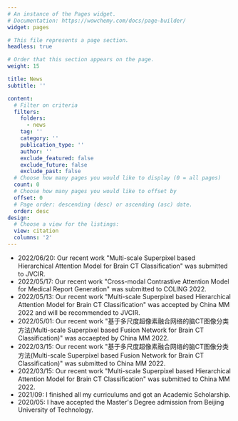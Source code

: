 ```yaml
---
# An instance of the Pages widget.
# Documentation: https://wowchemy.com/docs/page-builder/
widget: pages

# This file represents a page section.
headless: true

# Order that this section appears on the page.
weight: 15

title: News
subtitle: ''

content:
  # Filter on criteria
  filters:
    folders:
      - news
    tag: ''
    category: ''
    publication_type: ''
    author: ''
    exclude_featured: false
    exclude_future: false
    exclude_past: false
  # Choose how many pages you would like to display (0 = all pages)
  count: 0
  # Choose how many pages you would like to offset by
  offset: 0
  # Page order: descending (desc) or ascending (asc) date.
  order: desc
design:
  # Choose a view for the listings:
  view: citation
  columns: '2'
---
```

<ul>
<li>2022/06/20: Our recent work "Multi-scale Superpixel based Hierarchical Attention Model  for Brain CT Classiﬁcation" was submitted to JVCIR.</li>
<li>2022/05/17: Our recent work "Cross-modal Contrastive Attention Model for Medical Report Generation" was submitted to COLING 2022.</li>
<li>2022/05/13: Our recent work "Multi-scale Superpixel based Hierarchical Attention Model  for Brain CT Classiﬁcation" was accepted by China MM 2022 and will be recommended to JVCIR.</li>
<li>2022/05/01: Our recent work "基于多尺度超像素融合网络的脑CT图像分类方法(Multi-scale Superpixel based Fusion Network for Brain CT Classification)" was accaepted by China MM 2022.
<li>2022/03/15: Our recent work "基于多尺度超像素融合网络的脑CT图像分类方法(Multi-scale Superpixel based Fusion Network for Brain CT Classification)" was submitted to China MM 2022.</li>
<li>2022/03/15: Our recent work "Multi-scale Superpixel based Hierarchical Attention Model  for  Brain  CT  Classiﬁcation" was submitted to China MM 2022.</li>
<!-- <li>2022/02/05: Our recent work "Cross-modal Contrastive Attention Model for Medical Report Generation" was submitted to JBHI. </li> -->
<li>2021/09: I finished all my curriculums and got an Academic Scholarship.</li>
<li>2020/05: I have accepted the Master's Degree admission from Beijing University of Technology.</li>
</ul>